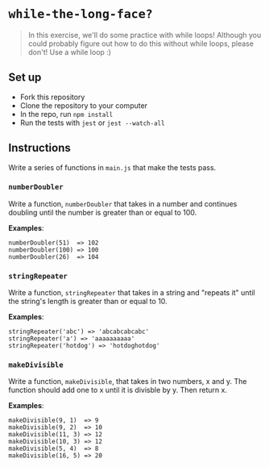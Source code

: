 # `while-the-long-face?`

> In this exercise, we'll do some practice with while loops! Although you could probably figure out how to do this without while loops, please don't! Use a while loop :)

## Set up

* Fork this repository
* Clone the repository to your computer
* In the repo, run `npm install`
* Run the tests with `jest` or `jest --watch-all`

## Instructions

Write a series of functions in `main.js` that make the tests pass.

### `numberDoubler`

Write a function, `numberDoubler` that takes in a number and continues doubling until the number is greater than or equal to 100.

**Examples**:
```
numberDoubler(51)  => 102
numberDoubler(100) => 100
numberDoubler(26)  => 104
```

### `stringRepeater`

Write a function, `stringRepeater` that takes in a string and "repeats it" until the string's length is greater than or equal to 10.

**Examples**:
```
stringRepeater('abc') => 'abcabcabcabc'
stringRepeater('a') => 'aaaaaaaaaa'
stringRepeater('hotdog') => 'hotdoghotdog'
```

### `makeDivisible`

Write a function, `makeDivisible`, that takes in two numbers, x and y. The function should add one to x until it is divisble by y. Then return x.

**Examples**:
```
makeDivisible(9, 1)  => 9
makeDivisible(9, 2)  => 10
makeDivisible(11, 3) => 12
makeDivisible(10, 3) => 12
makeDivisible(5, 4)  => 8
makeDivisible(16, 5) => 20
```

